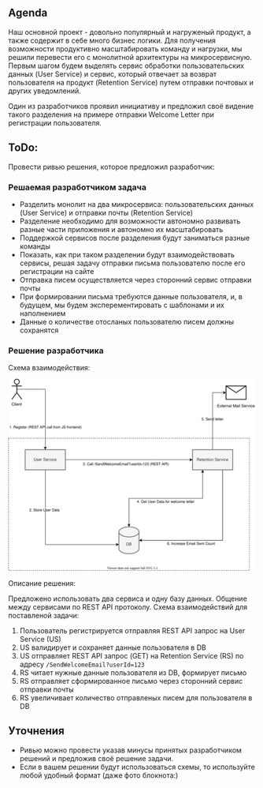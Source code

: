 ## Agenda
Наш основной проект - довольно популярный и нагруженый продукт, а также содержит в себе много бизнес логики.
Для получения возможности продуктивно масштабировать команду и нагрузки, мы решили перевести его с монолитной архитектуры на микросервисную.
Первым шагом будем выделять сервис обработки пользовательских данных (User Service) и сервис, который отвечает за возврат пользователя на продукт (Retention Service) путем отправки почтовых и других уведомлений.

Один из разработчиков проявил инициативу и предложил своё видение такого разделения на примере отправки Welcome Letter при регистрации пользователя.

## ToDo:
Провести ривью решения, которое предложил разработчик:

### Решаемая разработчиком задача
- Разделить монолит на два микросервиса: пользовательских данных (User Service) и отправки почты (Retention Service)
- Разделение необходимо для возможности автономно развивать разные части приложения и автономно их масштабировать
- Поддержкой сервисов после разделения будут заниматься разные команды
- Показать, как при таком разделении будут взаимодействовать сервисы, решая задачу отправки письма пользователю после его регистрации на сайте
- Отправка писем осуществляется через сторонний сервис отправки почты
- При формировании письма требуются данные пользователя, и, в будущем, мы будем эксперементировать с шаблонами и их наполнением
- Данные о количестве отосланых пользователю писем должны сохранятся

### Решение разработчика
Схема взаимодействия:

![Схема взаимодействия сервисов](./tt1-microservices.svg)

Описание решения:

Предложено использовать два сервиса и одну базу данных. Общение между сервисами по REST API протоколу. Схема взаимодействий для поставленой задачи:
1. Пользователь регистрируется отправляя REST API запрос на User Service (US)
2. US валидирует и сохраняет данные пользователя в DB
3. US отправляет REST API запрос (GET) на Retention Service (RS) по адресу ```/SendWelcomeEmail?userId=123```
4. RS читает нужные данные пользователя из DB, формирует письмо
5. RS отправляет сформированное письмо через сторонний сервис отправки почты
6. RS увеличивает количество отправленых писем для пользователя в DB

## Уточнения
- Ривью можно провести указав минусы принятых разработчиком решений и предложив своё решение задачи.
- Если в вашем решении будут использоваться схемы, то используйте любой удобный формат (даже фото блокнота:)
